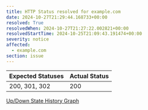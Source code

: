 ```yaml
---
title: HTTP Status resolved for example.com
date: 2024-10-27T21:29:44.168733+00:00
resolved: True
resolvedWhen: 2024-10-27T21:27:22.002821+00:00
resolvedStartTime: 2024-10-25T21:09:43.191474+00:00
severity: notice
affected:
  - example.com
section: issue
---
```


| Expected Statuses | Actual Status  |
|-------------------|----------------|
| 200, 301, 302 | 200 |


[Up/Down State History Graph](example.com-http.html)